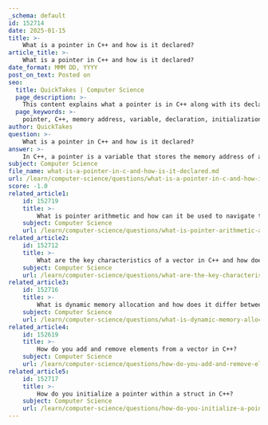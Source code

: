 ```yaml
---
_schema: default
id: 152714
date: 2025-01-15
title: >-
    What is a pointer in C++ and how is it declared?
article_title: >-
    What is a pointer in C++ and how is it declared?
date_format: MMM DD, YYYY
post_on_text: Posted on
seo:
  title: QuickTakes | Computer Science
  page_description: >-
    This content explains what a pointer is in C++ along with its declaration and initialization. It covers the concept of pointers, their syntax, and practical examples, highlighting their importance in memory management and programming tasks.
  page_keywords: >-
    pointer, C++, memory address, variable, declaration, initialization, dynamic memory allocation, programming, data structure, reference, address-of operator, memory management
author: QuickTakes
question: >-
    What is a pointer in C++ and how is it declared?
answer: >-
    In C++, a pointer is a variable that stores the memory address of another variable or object. Pointers are a powerful feature that allows for low-level memory access, dynamic memory allocation, and the ability to create complex data structures. They are essential for various programming tasks, including passing arguments by reference, iterating over arrays, and managing dynamic memory.\n\n### Declaration of a Pointer\n\nTo declare a pointer in C++, you use the asterisk (`*`) symbol followed by the name of the pointer variable. The type of the pointer must match the type of the variable it points to. The general syntax for declaring a pointer is as follows:\n\n```cpp\ndata_type *pointer_name;\n```\n\nFor example, if you want to declare a pointer to an integer, you would do it like this:\n\n```cpp\nint *ptr; // ptr is a pointer to an integer\n```\n\n### Example of Pointer Declaration and Initialization\n\nYou can also initialize a pointer by assigning it the address of a variable using the address-of operator (`&`). Here’s an example:\n\n```cpp\nint var = 5;        // Declare an integer variable\nint *ptr = &var;   // Declare a pointer and initialize it with the address of var\n```\n\nIn this example, `ptr` now holds the memory address of `var`, allowing you to access or manipulate the value of `var` through the pointer.\n\n### Summary\n\n- A pointer is a variable that holds the memory address of another variable.\n- The syntax for declaring a pointer is `data_type *pointer_name;`.\n- Pointers can be initialized using the address-of operator (`&`).\n\nUnderstanding pointers is crucial for effective memory management and manipulation in C++. They provide flexibility and efficiency in programming, but they also require careful handling to avoid issues such as memory leaks and dangling pointers.
subject: Computer Science
file_name: what-is-a-pointer-in-c-and-how-is-it-declared.md
url: /learn/computer-science/questions/what-is-a-pointer-in-c-and-how-is-it-declared
score: -1.0
related_article1:
    id: 152719
    title: >-
        What is pointer arithmetic and how can it be used to navigate through an array?
    subject: Computer Science
    url: /learn/computer-science/questions/what-is-pointer-arithmetic-and-how-can-it-be-used-to-navigate-through-an-array
related_article2:
    id: 152712
    title: >-
        What are the key characteristics of a vector in C++ and how does it differ from a traditional array?
    subject: Computer Science
    url: /learn/computer-science/questions/what-are-the-key-characteristics-of-a-vector-in-c-and-how-does-it-differ-from-a-traditional-array
related_article3:
    id: 152716
    title: >-
        What is dynamic memory allocation and how does it differ between heap and stack memory?
    subject: Computer Science
    url: /learn/computer-science/questions/what-is-dynamic-memory-allocation-and-how-does-it-differ-between-heap-and-stack-memory
related_article4:
    id: 152619
    title: >-
        How do you add and remove elements from a vector in C++?
    subject: Computer Science
    url: /learn/computer-science/questions/how-do-you-add-and-remove-elements-from-a-vector-in-c
related_article5:
    id: 152717
    title: >-
        How do you initialize a pointer within a struct in C++?
    subject: Computer Science
    url: /learn/computer-science/questions/how-do-you-initialize-a-pointer-within-a-struct-in-c
---
```


&nbsp;